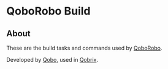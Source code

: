 QoboRobo Build
==============

About
-----

These are the build tasks and commands used by [QoboRobo](https://github.com/QoboLtd/qobo-robo).

Developed by [Qobo](https://www.qobo.biz), used in [Qobrix](https://qobrix.com).
